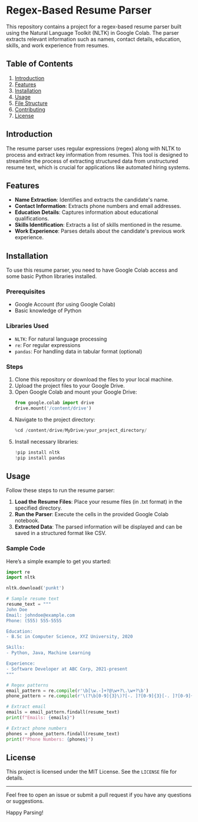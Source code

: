 # Regex-Based Resume Parser

This repository contains a project for a regex-based resume parser built using the Natural Language Toolkit (NLTK) in Google Colab. The parser extracts relevant information such as names, contact details, education, skills, and work experience from resumes.

## Table of Contents
1. [Introduction](#introduction)
2. [Features](#features)
3. [Installation](#installation)
4. [Usage](#usage)
5. [File Structure](#file-structure)
6. [Contributing](#contributing)
7. [License](#license)

## Introduction
The resume parser uses regular expressions (regex) along with NLTK to process and extract key information from resumes. This tool is designed to streamline the process of extracting structured data from unstructured resume text, which is crucial for applications like automated hiring systems.

## Features
- **Name Extraction**: Identifies and extracts the candidate's name.
- **Contact Information**: Extracts phone numbers and email addresses.
- **Education Details**: Captures information about educational qualifications.
- **Skills Identification**: Extracts a list of skills mentioned in the resume.
- **Work Experience**: Parses details about the candidate's previous work experience.

## Installation
To use this resume parser, you need to have Google Colab access and some basic Python libraries installed.

### Prerequisites
- Google Account (for using Google Colab)
- Basic knowledge of Python

### Libraries Used
- `NLTK`: For natural language processing
- `re`: For regular expressions
- `pandas`: For handling data in tabular format (optional)

### Steps
1. Clone this repository or download the files to your local machine.
2. Upload the project files to your Google Drive.
3. Open Google Colab and mount your Google Drive:
    ```python
    from google.colab import drive
    drive.mount('/content/drive')
    ```
4. Navigate to the project directory:
    ```python
    %cd /content/drive/MyDrive/your_project_directory/
    ```
5. Install necessary libraries:
    ```python
    !pip install nltk
    !pip install pandas
    ```

## Usage
Follow these steps to run the resume parser:

1. **Load the Resume Files**: Place your resume files (in .txt format) in the specified directory.
2. **Run the Parser**: Execute the cells in the provided Google Colab notebook.
3. **Extracted Data**: The parsed information will be displayed and can be saved in a structured format like CSV.

### Sample Code
Here’s a simple example to get you started:

```python
import re
import nltk

nltk.download('punkt')

# Sample resume text
resume_text = """
John Doe
Email: johndoe@example.com
Phone: (555) 555-5555

Education:
- B.Sc in Computer Science, XYZ University, 2020

Skills:
- Python, Java, Machine Learning

Experience:
- Software Developer at ABC Corp, 2021-present
"""

# Regex patterns
email_pattern = re.compile(r'\b[\w.-]+?@\w+?\.\w+?\b')
phone_pattern = re.compile(r'\(?\b[0-9]{3}\)?[-. ]?[0-9]{3}[-. ]?[0-9]{4}\b')

# Extract email
emails = email_pattern.findall(resume_text)
print(f"Emails: {emails}")

# Extract phone numbers
phones = phone_pattern.findall(resume_text)
print(f"Phone Numbers: {phones}")
```


## License
This project is licensed under the MIT License. See the `LICENSE` file for details.

---

Feel free to open an issue or submit a pull request if you have any questions or suggestions.

Happy Parsing!
